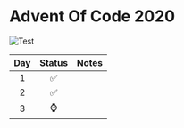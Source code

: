 # Advent Of Code 2020

![Test](https://github.com/fdschonborn/aoc2020/workflows/Test/badge.svg)

| Day | Status | Notes |
|:---:|:------:|-------|
| 1   | ✅    ||
| 2   | ✅    ||
| 3   | ⌚    ||
